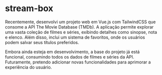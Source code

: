 # stream-box

Recentemente, desenvolvi um projeto web em Vue.js com TailwindCSS que consome a API The Movie Database (TMDb). A aplicação permite explorar uma vasta coleção de filmes e séries, exibindo detalhes como sinopse, nota e elenco. Além disso, inclui um sistema de favoritos, onde os usuários podem salvar seus títulos preferidos.

Embora ainda esteja em desenvolvimento, a base do projeto já está funcional, consumindo todos os dados de filmes e séries da API. Futuramente, pretendo adicionar novas funcionalidades para aprimorar a experiência do usuário.
